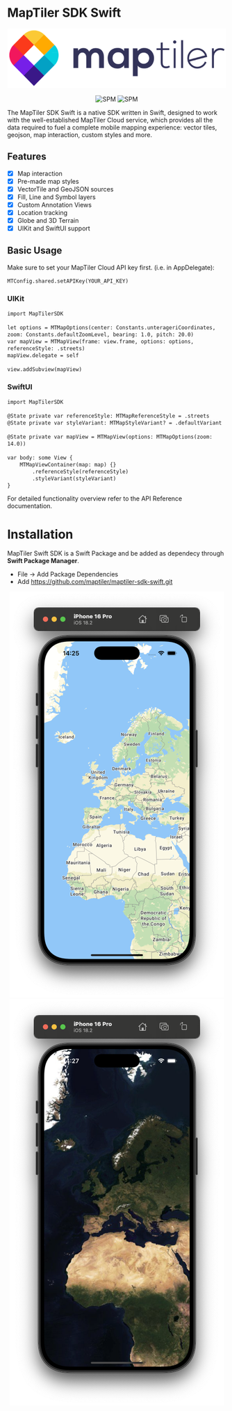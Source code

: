 
# MapTiler SDK Swift
<p align="center">
<img src="Examples/maptiler-logo.png" alt="MapTiler" title="MapTiler"/>
</p>
<p align="center">
<img src="https://img.shields.io/badge/Swift-5.9_5.10_6.0-Orange?style=flat-square" alt="SPM" title="SPM"/>
<img src="https://img.shields.io/badge/SPM-supported-DE5C43.svg" alt="SPM" title="SPM"/>
</p>

The MapTiler SDK Swift is a native SDK written in Swift, designed to work with the well-established MapTiler Cloud service, which provides all the data required to fuel a complete mobile mapping experience: vector tiles, geojson, map interaction, custom styles and more.

## Features
- [x] Map interaction
- [x] Pre-made map styles
- [x] VectorTile and GeoJSON sources
- [x] Fill, Line and Symbol layers
- [x] Custom Annotation Views
- [x] Location tracking
- [x] Globe and 3D Terrain
- [x] UIKit and SwiftUI support

## Basic Usage

Make sure to set your MapTiler Cloud API key first. (i.e. in AppDelegate):

```
MTConfig.shared.setAPIKey(YOUR_API_KEY)
```

### UIKit

```
import MapTilerSDK

let options = MTMapOptions(center: Constants.unterageriCoordinates, zoom: Constants.defaultZoomLevel, bearing: 1.0, pitch: 20.0)
var mapView = MTMapView(frame: view.frame, options: options, referenceStyle: .streets)
mapView.delegate = self

view.addSubview(mapView)
```

### SwiftUI

```
import MapTilerSDK

@State private var referenceStyle: MTMapReferenceStyle = .streets
@State private var styleVariant: MTMapStyleVariant? = .defaultVariant

@State private var mapView = MTMapView(options: MTMapOptions(zoom: 14.0))

var body: some View {
    MTMapViewContainer(map: map) {}
        .referenceStyle(referenceStyle)
        .styleVariant(styleVariant)
}
```

For detailed functionality overview refer to the API Reference documentation. 

# Installation
MapTiler Swift SDK is a Swift Package and be added as dependecy through **Swift Package Manager**.

- File -> Add Package Dependencies
- Add https://github.com/maptiler/maptiler-sdk-swift.git

<p align="center">
<img src="Examples/streets.png" alt="MapTiler" title="MapTiler"/>
<img src="Examples/satellite.png" alt="MapTiler" title="MapTiler"/>
</p>